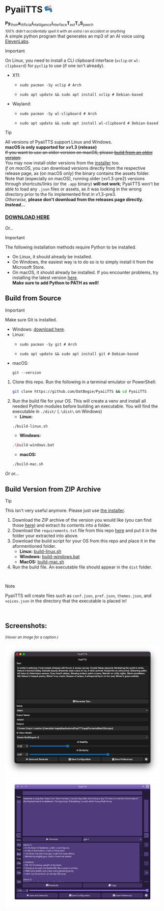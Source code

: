 # PyaiiTTS <img src="./.web-assets/PyaiiTTS-Logo.png" height="25px">
**Py**<sub>thon</sub>**a**<sub>rtificial</sub>**i**<sub>ntelligence</sub>**i**<sub>nterface</sub>**T**<sub>ext</sub>**T**<sub>o</sub>**S**<sub>peech</sub><br>_<sub>100% didn't accidentally spell it with an extra i on accident or anything</sub>_<br>
A simple python program that generates an mp3 of an AI voice using [ElevenLabs](https://elevenlabs.io).

> [!Important]
> On Linux, you need to install a CLI clipboard interface (`xclip` or `wl-clipboard`) for `pyclip` to use (if one isn't already).
> - X11:
>     - ```
>       sudo pacman -Sy xclip # Arch
>       ```
>     - ```
>       sudo apt update && sudo apt install xclip # Debian-based
>       ```
> - Wayland:
>     - ```
>       sudo pacman -Sy wl-clipboard # Arch
>       ```
>     - ```
>       sudo apt update && sudo apt install wl-clipboard # Debian-based
>       ```

> [!Tip]
> All versions of PyaiiTTS support Linux and Windows.<br>
> **macOS is only supported for ≥v1.3 (release)**<br>
> ~~If you want to use an older version on macOS, please [build from an older version](#build-version-from-zip-archive).~~<br>
> You may now install older versions from the [installer](https://github.com/datbogie/pyaiitts-installer/releases/latest) too.<br>
> _If on macOS_, you can download versions directly from the respective release page, as (on macOS only) the binary contains the assets folder.<br>
> Note that (especially on macOS), running older (≤v1.3-pre2) versions through shortcuts/links (or the `.app` binary) **will not work**; PyaiiTTS won't be able to load any `.json` files or assets, as it was looking in the wrong directory prior to the fix implemented first in v1.3-pre3.<br>
> *Otherwise,* **please don't download from the releases page directly. _Instead..._**

### [DOWNLOAD HERE](https://github.com/DatBogie/PyaiiTTS-Installer/releases/latest)

*Or...*

> [!Important]
> The following installation methods require Python to be installed.<br>
> - On Linux, it should already be installed.<br>
> - On Windows, the easiest way is to do so is to simply install it from the Microsoft Store.<br>
> - On macOS, it should already be installed. If you encounter problems, try installing the latest version [here](https://www.python.org/downloads/).<br>
> **Make sure to add Python to PATH as well!**

## Build from Source
> [!Important]
> Make sure Git is installed.<br>
> - Windows: [download here](https://gitforwindows.org).
> - Linux:
>     - ```
>       sudo pacman -Sy git # Arch
>       ```
>     - ```
>       sudo apt update && sudo apt install git # Debian-based
>       ```
> - macOS:
>   ```
>   git --version
>   ```

1. Clone this repo.
    Run the following in a terminal emulator or PowerShell:
    ```sh
   git clone https://github.com/DatBogie/PyaiiTTS && cd PyaiiTTS
    ```
3. Run the build file for your OS.
    This will create a venv and install all needed Python modules before building an executable.
    You will find the executable in `./dist/` (`.\dist\` on Windows)
    - **Linux:**
    ```sh
    ./build-linux.sh
    ```
    - **Windows:**
    ```sh
    .\build-windows.bat
    ```
    - **macOS:**
    ```sh
    ./build-mac.sh
    ```

*Or or...*

## Build Version from ZIP Archive
> [!Tip]
This isn't very useful anymore. Please just use [the installer](https://github.com/DatBogie/PyaiiTTS-Installer/releases).

1. Download the ZIP archive of the version you would like (you can find those [here](https://github.com/DatBogie/PyaiiTTS/releases)) and extract its contents into a folder.
2. Download the `requirements.txt` file from this repo [here](requirements.txt) and put it in the folder your extracted into above.
3. Download the build script for your OS from this repo and place it in the aformentioned folder.
    - **Linux:** [build-linux.sh](build-linux.sh)
    - **Windows:** [build-windows.bat](build-windows.bat)
    - **MacOS:** [build-mac.sh](build-mac.sh)
4. Run the build file. An executable file should appear in the `dist` folder.

&nbsp;
> [!Note]
PyaiiTTS will create files such as `conf.json`, `pref.json`, `themes.json`, and `voices.json` in the directory that the executable is placed in!

&nbsp;
## Screenshots:
<sup>_(Hover an image for a caption.)_</sup>

<span title="PyaiiTTS v1.3 (release) running on macOS Ventura.&#010;macOS widgets and system theme are in use.">![PyaiiTTS v1.3 on macOS w/ default widgets/theme](./.web-assets/macOS.png)</span>
<span title="PyaiiTTS v1.3 (release) running on Linux with KDE Plasma 6.2.&#010;Fusion widgets and custom 'Crocus Purple' theme are in use.">![PyaiiTTS v1.3 on Linux w/ default widgets & custom theme](./.web-assets/Linux.png)</span>

